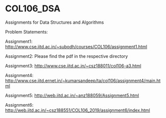 # COL106_DSA
Assignments for Data Structures and Algorithms

Problem Statements:

Assignment1: http://www.cse.iitd.ac.in/~subodh/courses/COL106/assignment1.html

Assignment2: Please find the pdf in the respective directory

Assignment3: http://www.cse.iitd.ac.in/~csz188011/col106-a3.html

Assignment4: http://www.cse.iitd.ernet.in/~kumarsandeep/ta/col106/assignment4/main.html

Assignment5: http://web.iitd.ac.in/~anz188059/Assignment5.html

Assignment6: http://web.iitd.ac.in/~csz188551/COL106_2019/assignment6/index.html
